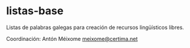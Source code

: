 listas-base
===========

Listas de palabras galegas para creación de recursos lingüísticos libres.

Coordinación: Antón Méixome meixome@certima.net
